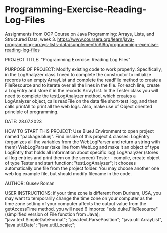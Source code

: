 # Programming-Exercise-Reading-Log-Files
Assignments from OOP Course on Java Programming: Arrays, Lists, and Structured Data, week 3. https://www.coursera.org/learn/java-programming-arrays-lists-data/supplement/cAl9o/programming-exercise-reading-log-files

PROJECT TITLE: "Programming Exercise: Reading Log Files"

PURPOSE OF PROJECT: Modify existing code to work properly. Specifically,
                    in the LogAnalyzer class I need to complete the constructor 
                    to initialize records to an empty ArrayList and complete 
                    the readFile method to create a FileResource and to iterate 
                    over all the lines in the file. For each line, create a 
                    LogEntry and store it in the records ArrayList.
                    In the Tester class you will need to complete the testLogAnalyzer 
                    method, which creates a LogAnalyzer object, calls readFile on 
                    the data file short-test_log, and then calls printAll to print 
                    all the web logs.
                    Also, make use of Object oriented principle of programming.

DATE: 28.07.2023

HOW TO START THIS PROJECT: Use BlueJ Environment to open project named "package.bluej". 
                           Find inside of this project 4 classes: 
                           LogEntry (organizes all the variables from the WebLogParser
                           and return a string with them)
                           WebLogParser (take line from WebLog and make it an object of
                           type LogEntry that holds all information about specific log)
                           LogAnalyzer (stores all log entries and print them on the screen)
                           Tester - compile, create object of type Tester 
                           and start function: 
                           "testLogAnalyzer"; 
                           It chooses automatically one file from the project folder.
                           You may choose another one web log example file, but should modify
                           filename in the code.

AUTHOR: Gusev Roman

USER INSTRUCTIONS: if your time zone is different from Durham, 
                   USA, you may want to temporarily change the time zone on your 
                   computer as the time zone setting of your computer affects the 
                   output value from the getAccessTime method.
                   you will need 6 imports: 
                   "edu.duke.FileResource" (simplified version of 
                   File function from Java);
                   "java.text.SimpleDateFormat";
                   "java.text.ParsePosition";
                   "java.util.ArrayList", 
                   "java.util.Date";
                   "java.util.Locale;";
